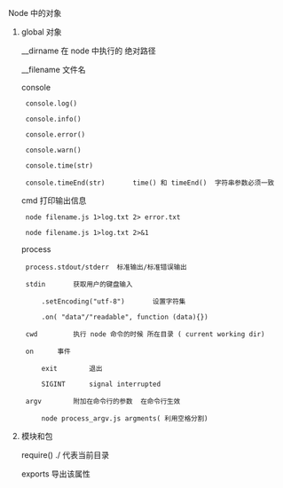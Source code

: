 Node 中的对象

1. global 对象

    __dirname   在 node 中执行的 绝对路径

    __filename  文件名

    console

        console.log()

        console.info()

        console.error()

        console.warn()

        console.time(str)

        console.timeEnd(str)       time() 和 timeEnd()  字符串参数必须一致

    cmd 打印输出信息

        node filename.js 1>log.txt 2> error.txt

        node filename.js 1>log.txt 2>&1

    process

        process.stdout/stderr  标准输出/标准错误输出

        stdin       获取用户的键盘输入

            .setEncoding("utf-8")       设置字符集

            .on( "data"/"readable", function (data){})

        cwd         执行 node 命令的时候 所在目录 ( current working dir)

        on      事件

            exit        退出

            SIGINT      signal interrupted

        argv        附加在命令行的参数  在命令行生效

            node process_argv.js argments( 利用空格分割)


2. 模块和包

    require()  ./   代表当前目录

    exports         导出该属性
